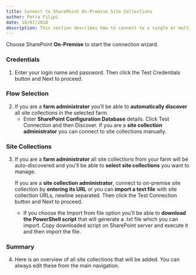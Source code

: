 ```yaml
---  
title: Connect to SharePoint On-Premise Site Collections
author: Petra Filipi 
date: 10/07/2018 
description: This section describes how to connect to a single or multiple SharePoint On-Premise site collections from SysKit Security Manager.
--- 
```

Choose SharePoint __On-Premise__ to start the connection wizard.

### Credentials
1.	Enter your login name and password. Then click the Test Credentials button and Next to proceed.

### Flow Selection
2.	If you are a __farm administrator__ you’ll be able to __automatically discover__ all site collections in the selected farm.
	* Enter __SharePoint Configuration Database__ details. Click Test Connection and then Discover. 
If you are a __site collection administrator__ you can connect to site collections manually.

### Site Collections
3. If you are a __farm administrator__ all site collections from your farm will be auto-discovered and you’ll be able to __select site collections__ you want to manage.

    If you are a __site collection administrator__, connect to on-premise site collection by __entering its URL__ or you can __import a text file__ with site collection URLs, newline separated. Then click the Test Connection button and Next to proceed.
	* If you choose the Import from file option you’ll be able to __download the PowerShell script__ that will generate a .txt file which you can import. Copy downloaded script on SharePoint server and execute it and then import the file.

### Summary
4.	Here is an overview of all site collections that will be added. You can always edit these from the main navigation.
